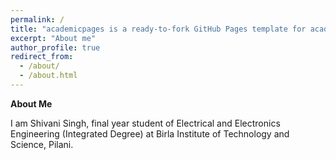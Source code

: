 ```yaml
---
permalink: /
title: "academicpages is a ready-to-fork GitHub Pages template for academic personal websites"
excerpt: "About me"
author_profile: true
redirect_from: 
  - /about/
  - /about.html
---
```

**About Me**   

I am Shivani Singh, final year student of Electrical and Electronics Engineering (Integrated Degree) at Birla Institute of Technology and Science, Pilani.
